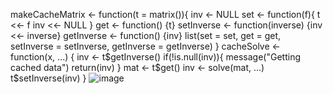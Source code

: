makeCacheMatrix <- function(t = matrix()){
  inv <- NULL
  set <- function(f){
    t <<- f
    inv <<- NULL
  }
  get <- function() {t}
  setInverse <- function(inverse) {inv <<- inverse}
  getInverse <- function() {inv}
  list(set = set, get = get, setInverse = setInverse, getInverse = getInverse)
}
cacheSolve <- function(x, ...) {
  inv <- t$getInverse()
  if(!is.null(inv)){
    message("Getting cached data")
    return(inv)
  }
  mat <- t$get()
  inv <- solve(mat, ...)
  t$setInverse(inv)
}
![image](https://user-images.githubusercontent.com/87285373/125220877-2e90dd80-e27c-11eb-8aa9-1f1f19ddc34b.png)
